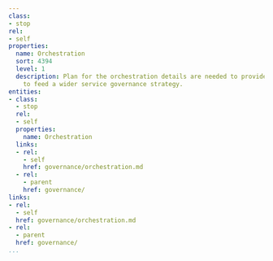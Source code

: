```yaml
---
class:
- stop
rel:
- self
properties:
  name: Orchestration
  sort: 4394
  level: 1
  description: Plan for the orchestration details are needed to provide what is needed
    to feed a wider service governance strategy.
entities:
- class:
  - stop
  rel:
  - self
  properties:
    name: Orchestration
  links:
  - rel:
    - self
    href: governance/orchestration.md
  - rel:
    - parent
    href: governance/
links:
- rel:
  - self
  href: governance/orchestration.md
- rel:
  - parent
  href: governance/
...
```

